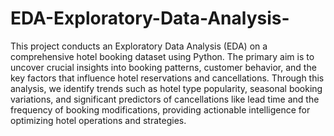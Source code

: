 # EDA-Exploratory-Data-Analysis-

This project conducts an  Exploratory Data Analysis (EDA) on a comprehensive hotel booking dataset using Python. The primary aim is to uncover crucial insights into booking patterns, customer behavior, and the key factors that influence hotel reservations and cancellations. Through this analysis, we identify trends such as hotel type popularity, seasonal booking variations, and significant predictors of cancellations like lead time and the frequency of booking modifications, providing actionable intelligence for optimizing hotel operations and strategies.
